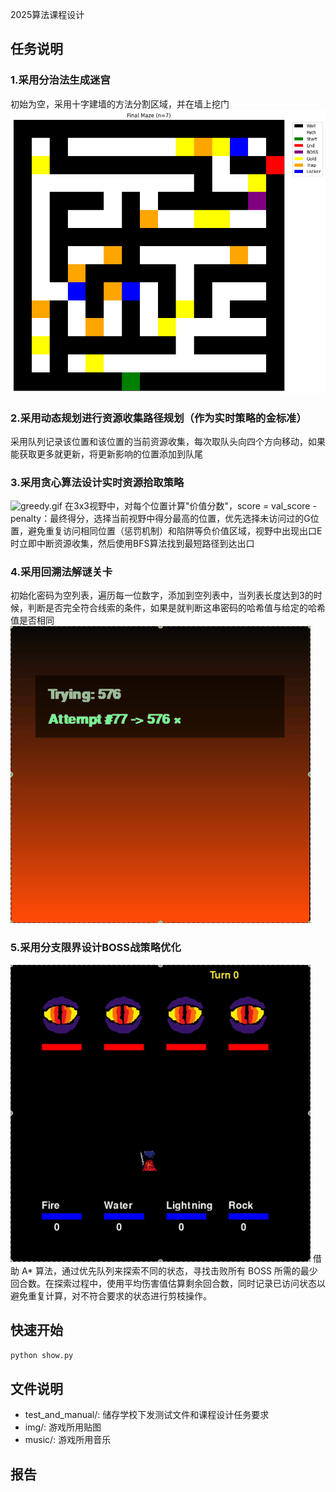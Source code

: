 2025算法课程设计
## 任务说明
### 1.采用分治法生成迷宫
初始为空，采用十字建墙的方法分割区域，并在墙上挖门
![sample_maze.png](readme_images%2Fsample_maze.png)
### 2.采用动态规划进行资源收集路径规划（作为实时策略的金标准）
采用队列记录该位置和该位置的当前资源收集，每次取队头向四个方向移动，如果能获取更多就更新，将更新影响的位置添加到队尾
### 3.采用贪心算法设计实时资源拾取策略
![greedy.gif](readme_images%2Fgreedy.gif)
在3x3视野中，对每个位置计算"价值分数"，score = val_score - penalty：最终得分，选择当前视野中得分最高的位置，优先选择未访问过的G位置，避免重复访问相同位置（惩罚机制）和陷阱等负价值区域，视野中出现出口E时立即中断资源收集，然后使用BFS算法找到最短路径到达出口

### 4.采用回溯法解谜关卡
初始化密码为空列表，遍历每一位数字，添加到空列表中，当列表长度达到3的时候，判断是否完全符合线索的条件，如果是就判断这串密码的哈希值与给定的哈希值是否相同
![lock.gif](readme_images%2Flock.gif)
### 5.采用分支限界设计BOSS战策略优化
![boss.gif](readme_images%2Fboss.gif)
借助 A* 算法，通过优先队列来探索不同的状态，寻找击败所有 BOSS 所需的最少回合数。在探索过程中，使用平均伤害值估算剩余回合数，同时记录已访问状态以避免重复计算，对不符合要求的状态进行剪枝操作。

## 快速开始
```sh 
python show.py
```
## 文件说明
- test_and_manual/: 储存学校下发测试文件和课程设计任务要求
- img/: 游戏所用贴图
- music/: 游戏所用音乐
## 报告